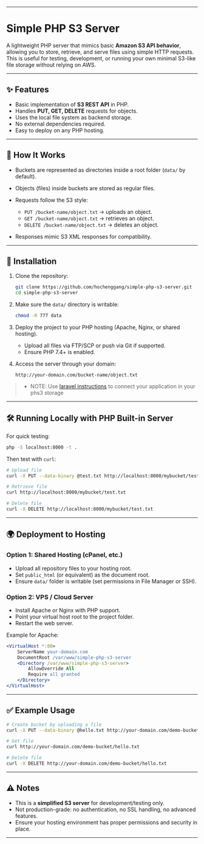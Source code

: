 
---

# Simple PHP S3 Server

A lightweight PHP server that mimics basic **Amazon S3 API behavior**, allowing you to store, retrieve, and serve files using simple HTTP requests.
This is useful for testing, development, or running your own minimal S3-like file storage without relying on AWS.

---

## ✨ Features

* Basic implementation of **S3 REST API** in PHP.
* Handles **PUT, GET, DELETE** requests for objects.
* Uses the local file system as backend storage.
* No external dependencies required.
* Easy to deploy on any PHP hosting.

---

## 📂 How It Works

* Buckets are represented as directories inside a root folder (`data/` by default).
* Objects (files) inside buckets are stored as regular files.
* Requests follow the S3 style:

  * `PUT /bucket-name/object.txt` → uploads an object.
  * `GET /bucket-name/object.txt` → retrieves an object.
  * `DELETE /bucket-name/object.txt` → deletes an object.
* Responses mimic S3 XML responses for compatibility.

---

## 🚀 Installation

1. Clone the repository:

   ```bash
   git clone https://github.com/hochenggang/simple-php-s3-server.git
   cd simple-php-s3-server
   ```

2. Make sure the `data/` directory is writable:

   ```bash
   chmod -R 777 data
   ```

3. Deploy the project to your PHP hosting (Apache, Nginx, or shared hosting).

   * Upload all files via FTP/SCP or push via Git if supported.
   * Ensure PHP 7.4+ is enabled.

4. Access the server through your domain:

   ```
   http://your-domain.com/bucket-name/object.txt
   ```

>- NOTE: Use [laravel instructions](LARAVEL.md) to connect your application in your phs3 storage
---

## 🛠️ Running Locally with PHP Built-in Server

For quick testing:

```bash
php -S localhost:8000 -t .
```

Then test with `curl`:

```bash
# Upload file
curl -X PUT --data-binary @test.txt http://localhost:8000/mybucket/test.txt

# Retrieve file
curl http://localhost:8000/mybucket/test.txt

# Delete file
curl -X DELETE http://localhost:8000/mybucket/test.txt
```

---

## 🌍 Deployment to Hosting

### Option 1: Shared Hosting (cPanel, etc.)

* Upload all repository files to your hosting root.
* Set `public_html` (or equivalent) as the document root.
* Ensure `data/` folder is writable (set permissions in File Manager or SSH).

### Option 2: VPS / Cloud Server

* Install Apache or Nginx with PHP support.
* Point your virtual host root to the project folder.
* Restart the web server.

Example for Apache:

```apache
<VirtualHost *:80>
    ServerName your-domain.com
    DocumentRoot /var/www/simple-php-s3-server
    <Directory /var/www/simple-php-s3-server>
        AllowOverride All
        Require all granted
    </Directory>
</VirtualHost>
```

---

## ✅ Example Usage

```bash
# Create bucket by uploading a file
curl -X PUT --data-binary @hello.txt http://your-domain.com/demo-bucket/hello.txt

# Get file
curl http://your-domain.com/demo-bucket/hello.txt

# Delete file
curl -X DELETE http://your-domain.com/demo-bucket/hello.txt
```

---

## ⚠️ Notes

* This is a **simplified S3 server** for development/testing only.
* Not production-grade: no authentication, no SSL handling, no advanced features.
* Ensure your hosting environment has proper permissions and security in place.

---
